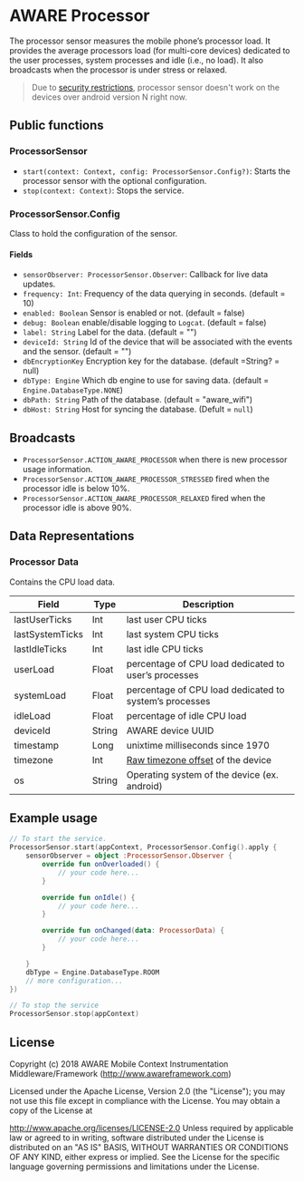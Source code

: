 # AWARE Processor

<!-- [![jitpack-badge](https://jitpack.io/v/awareframework/com.aware.android.sensor.processor.svg)](https://jitpack.io/#awareframework/com.aware.android.sensor.processor) -->

The processor sensor measures the mobile phone’s processor load. It provides the average processors load (for multi-core devices) dedicated to the user processes, system processes and idle (i.e., no load). It also broadcasts when the processor is under stress or relaxed.

> Due to [security restrictions](https://issuetracker.google.com/issues/37140047), processor sensor doesn't work on the devices over android version N right now.

## Public functions

### ProcessorSensor

+ `start(context: Context, config: ProcessorSensor.Config?)`: Starts the processor sensor with the optional configuration.
+ `stop(context: Context)`: Stops the service.

### ProcessorSensor.Config

Class to hold the configuration of the sensor.

#### Fields

+ `sensorObserver: ProcessorSensor.Observer`: Callback for live data updates.
+ `frequency: Int`: Frequency of the data querying in seconds. (default = 10)
+ `enabled: Boolean` Sensor is enabled or not. (default = false)
+ `debug: Boolean` enable/disable logging to `Logcat`. (default = false)
+ `label: String` Label for the data. (default = "")
+ `deviceId: String` Id of the device that will be associated with the events and the sensor. (default = "")
+ `dbEncryptionKey` Encryption key for the database. (default =String? = null)
+ `dbType: Engine` Which db engine to use for saving data. (default = `Engine.DatabaseType.NONE`)
+ `dbPath: String` Path of the database. (default = "aware_wifi")
+ `dbHost: String` Host for syncing the database. (Defult = `null`)

## Broadcasts

+ `ProcessorSensor.ACTION_AWARE_PROCESSOR` when there is new processor usage information.
+ `ProcessorSensor.ACTION_AWARE_PROCESSOR_STRESSED` fired when the processor idle is below 10%.
+ `ProcessorSensor.ACTION_AWARE_PROCESSOR_RELAXED` fired when the processor idle is above 90%.

## Data Representations

### Processor Data

Contains the CPU load data.

| Field           | Type   | Description                                             |
| --------------- | ------ | ------------------------------------------------------- |
| lastUserTicks   | Int    | last user CPU ticks                                     |
| lastSystemTicks | Int    | last system CPU ticks                                   |
| lastIdleTicks   | Int    | last idle CPU ticks                                     |
| userLoad        | Float  | percentage of CPU load dedicated to user’s processes   |
| systemLoad      | Float  | percentage of CPU load dedicated to system’s processes |
| idleLoad        | Float  | percentage of idle CPU load                             |
| deviceId        | String | AWARE device UUID                                       |
| timestamp       | Long   | unixtime milliseconds since 1970                        |
| timezone        | Int    | [Raw timezone offset][1] of the device                  |
| os              | String | Operating system of the device (ex. android)            |

[1]: https://developer.android.com/reference/java/util/TimeZone#getRawOffset()

## Example usage

```kotlin
// To start the service.
ProcessorSensor.start(appContext, ProcessorSensor.Config().apply {
    sensorObserver = object :ProcessorSensor.Observer {
        override fun onOverloaded() {
            // your code here...
        }

        override fun onIdle() {
            // your code here...
        }

        override fun onChanged(data: ProcessorData) {
            // your code here...
        }

    }
    dbType = Engine.DatabaseType.ROOM
    // more configuration...
})

// To stop the service
ProcessorSensor.stop(appContext)
```

## License

Copyright (c) 2018 AWARE Mobile Context Instrumentation Middleware/Framework (http://www.awareframework.com)

Licensed under the Apache License, Version 2.0 (the "License"); you may not use this file except in compliance with the License. You may obtain a copy of the License at

http://www.apache.org/licenses/LICENSE-2.0
Unless required by applicable law or agreed to in writing, software distributed under the License is distributed on an "AS IS" BASIS, WITHOUT WARRANTIES OR CONDITIONS OF ANY KIND, either express or implied. See the License for the specific language governing permissions and limitations under the License.
